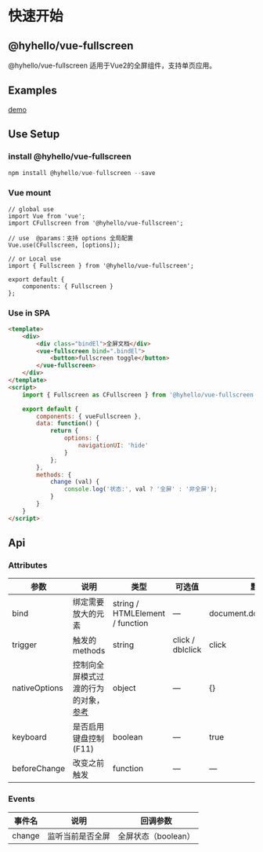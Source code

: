 # 快速开始

## @hyhello/vue-fullscreen

@hyhello/vue-fullscreen 适用于Vue2的全屏组件，支持单页应用。

## Examples

[demo](https://whgitlab2.cestc.cn/yeshengqiang/fullscreen/blob/master/index.html)

## Use Setup

### install @hyhello/vue-fullscreen

```javascript
npm install @hyhello/vue-fullscreen --save
```

### Vue mount

```vuejs
// global use
import Vue from 'vue';
import CFullscreen from '@hyhello/vue-fullscreen';

// use  @params：支持 options 全局配置
Vue.use(CFullscreen, [options]);

// or Local use
import { Fullscreen } from '@hyhello/vue-fullscreen';

export default {
    components: { Fullscreen }
};
```

### Use in SPA

```html
<template>
    <div>
        <div class="bindEl">全屏文档</div>
        <vue-fullscreen bind=".bindEl">
            <button>fullscreen toggle</button>
        </vue-fullscreen>
    </div>
</template>
<script>
    import { Fullscreen as CFullscreen } from '@hyhello/vue-fullscreen';

    export default {
        components: { vueFullscreen },
        data: function() {
            return {
                options: {
                    navigationUI: 'hide'
                }
            };
        },
        methods: {
            change (val) {
                console.log('状态:', val ? '全屏' : '非全屏');
            }
        }
    }
</script>
```

## Api

### Attributes

| 参数              | 说明                 | 类型            | 可选值 | 默认值 |
| ----------------- | ------------------- | --------------- | ------ | ------ |
| bind              | 绑定需要放大的元素    | string / HTMLElement / function    | —     |  document.documentElement  |
| trigger              | 触发的methods        | string          | click / dblclick | click |
| nativeOptions     | 控制向全屏模式过渡的行为的对象，[参考](https://developer.mozilla.org/en-US/docs/Web/API/Element/requestFullScreen)           | object  | —    | {}     |
| keyboard          | 是否启用键盘控制(F11) | boolean  | —    | true     |
| beforeChange      | 改变之前触发          | function  | —   | —    |

### Events

| 事件名 | 说明               | 回调参数 |
| ------ | ------------------ | -------- |
| change  | 监听当前是否全屏 | 全屏状态（boolean） |
